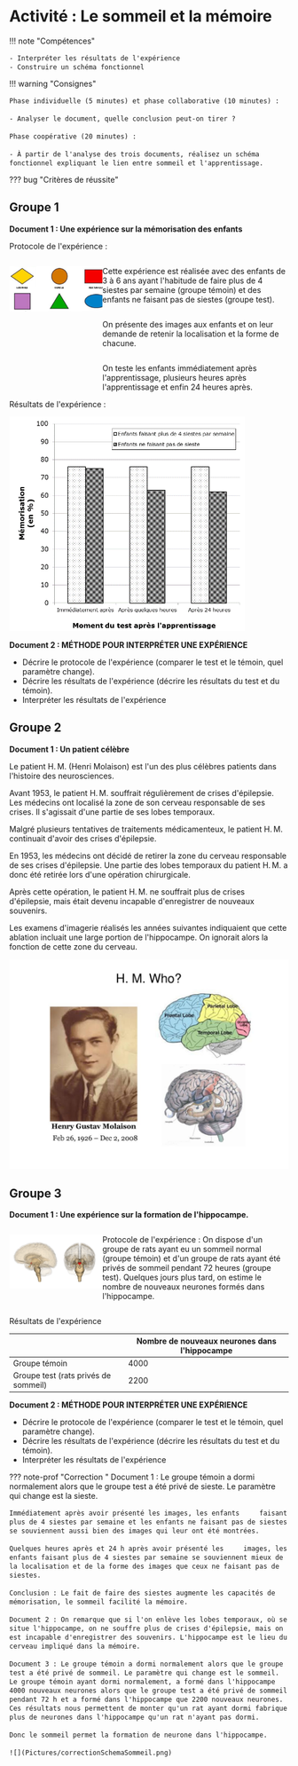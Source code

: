 # Activité : Le sommeil et la mémoire

!!! note "Compétences"

    - Interpréter les résultats de l'expérience
    - Construire un schéma fonctionnel

!!! warning "Consignes"

    Phase individuelle (5 minutes) et phase collaborative (10 minutes) :

    - Analyser le document, quelle conclusion peut-on tirer ?

    Phase coopérative (20 minutes) :

    - À partir de l'analyse des trois documents, réalisez un schéma
    fonctionnel expliquant le lien entre sommeil et l'apprentissage.

??? bug "Critères de réussite"
    




## Groupe 1


**Document 1 : Une expérience sur la mémorisation des enfants**

Protocole de l'expérience :

<div markdown style="display:flex; flex-direction:row;">

<div markdown style="display:flex; flex-direction:column; flex : 1 1 0">

![](Pictures/formesTestSommeil.png)
</div>

<div markdown style="display:flex; flex-direction:column; flex : 2 1 0">

Cette expérience est réalisée avec des enfants de 3 à 6 ans ayant l'habitude de faire plus de 4 siestes par semaine (groupe témoin) et des enfants ne faisant pas de siestes (groupe test).

On présente des images aux enfants et on leur demande de retenir la localisation et la forme de chacune.

On teste les enfants immédiatement après l'apprentissage, plusieurs heures après l'apprentissage et enfin 24 heures après.

</div>
</div>
Résultats de l'expérience :

![](Pictures/graphTestSommeil.png)

**Document 2 : MÉTHODE POUR INTERPRÉTER UNE EXPÉRIENCE**

- Décrire le protocole de l'expérience (comparer le test et le témoin, quel paramètre change).
- Décrire les résultats de l'expérience (décrire les résultats du test et du témoin).
- Interpréter les résultats de l'expérience

## Groupe 2

**Document 1 : Un patient célèbre**

Le patient H. M. (Henri Molaison) est l'un des plus célèbres patients dans l'histoire des neurosciences.

Avant 1953, le patient H. M. souffrait régulièrement de crises d'épilepsie. Les médecins ont localisé la zone de son cerveau responsable de ses crises. Il s'agissait d'une partie de ses lobes temporaux.

Malgré plusieurs tentatives de traitements médicamenteux, le patient H. M. continuait d'avoir des crises d'épilepsie.

En 1953, les médecins ont décidé de retirer la zone du cerveau responsable de ses crises d'épilepsie. Une partie des lobes temporaux du patient H. M. a donc été retirée lors d'une opération chirurgicale.

Après cette opération, le patient H. M. ne souffrait plus de crises d'épilepsie, mais était devenu incapable d'enregistrer de nouveaux souvenirs.

Les examens d'imagerie réalisés les années suivantes indiquaient que cette ablation incluait une large portion de l'hippocampe. On ignorait alors la fonction de cette zone du cerveau.

![](Pictures/illustrationPatientHM.jpg)



## Groupe 3


**Document 1 : Une expérience sur la formation de l'hippocampe.**

<div markdown style="display:flex; flex-direction:row;">

<div markdown style="display:flex; flex-direction:column; flex : 1 1 0">


![Localisation hippocampe](Pictures/schemaLocalisationHippocampe.png)

</div>
<div markdown style="display:flex; flex-direction:column; flex : 2 1 0">

Protocole de l'expérience :
On dispose d'un groupe de rats ayant eu un sommeil normal (groupe témoin) et d'un groupe de rats ayant été privés de sommeil pendant 72 heures (groupe test). Quelques jours plus tard, on estime le nombre de nouveaux neurones formés dans l'hippocampe.

</div>
</div>


Résultats de l'expérience

| | Nombre de nouveaux neurones dans l'hippocampe |
|-----|-----------|               
| Groupe témoin | 4000|
| Groupe test (rats privés de sommeil) | 2200|

**Document 2 : MÉTHODE POUR INTERPRÉTER UNE EXPÉRIENCE**

- Décrire le protocole de l'expérience (comparer le test et le témoin, quel paramètre change).
- Décrire les résultats de l'expérience (décrire les résultats du test et du témoin).
- Interpréter les résultats de l'expérience

??? note-prof "Correction "
    Document 1 : Le groupe témoin a dormi normalement alors que le groupe test a été privé de sieste. Le paramètre qui change est la sieste.

    Immédiatement après avoir présenté les images, les enfants     faisant plus de 4 siestes par semaine et les enfants ne faisant pas de siestes se souviennent aussi bien des images qui leur ont été montrées.

    Quelques heures après et 24 h après avoir présenté les     images, les enfants faisant plus de 4 siestes par semaine se souviennent mieux de la localisation et de la forme des images que ceux ne faisant pas de siestes.

    Conclusion : Le fait de faire des siestes augmente les capacités de mémorisation, le sommeil facilité la mémoire.

    Document 2 : On remarque que si l'on enlève les lobes temporaux, où se situe l'hippocampe, on ne souffre plus de crises d'épilepsie, mais on est incapable d'enregistrer des souvenirs. L'hippocampe est le lieu du cerveau impliqué dans la mémoire.

    Document 3 : Le groupe témoin a dormi normalement alors que le groupe test a été privé de sommeil. Le paramètre qui change est le sommeil. Le groupe témoin ayant dormi normalement, a formé dans l'hippocampe 4000 nouveaux neurones alors que le groupe test a été privé de sommeil pendant 72 h et a formé dans l'hippocampe que 2200 nouveaux neurones. Ces résultats nous permettent de monter qu'un rat ayant dormi fabrique plus de neurones dans l'hippocampe qu'un rat n'ayant pas dormi. 

    Donc le sommeil permet la formation de neurone dans l'hippocampe.

    ![](Pictures/correctionSchemaSommeil.png)